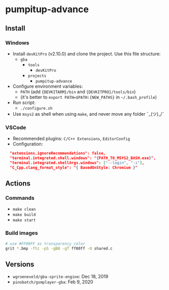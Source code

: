 # pumpitup-advance

## Install

### Windows

- Install `devKitPro` (v2.10.0) and clone the project. Use this file structure:
	* `gba`
		* `tools`
			* `devKitPro`
		* `projects`
			* `pumpitup-advance`
- Configure environment variables:
	* `PATH` (add `{DEVKITARM}/bin` and `{DEVKITPRO}/tools/bin`)
	* (it's better to `export PATH=$PATH:{NEW_PATHS}` in `~/.bash_profile`)
- Run script:
	* `./configure.sh`
- Use `msys2` as shell when using `make`, and never move any folder ¯\_(ツ)_/¯

### VSCode

- Recommended plugins: `C/C++ Extensions`, `EditorConfig`
- Configuration:

```json
  "extensions.ignoreRecommendations": false,
  "terminal.integrated.shell.windows": "{PATH_TO_MSYS2_BASH.exe}",
  "terminal.integrated.shellArgs.windows": ["--login", "-i"],
  "C_Cpp.clang_format_style": "{ BasedOnStyle: Chromium }"
```

## Actions

### Commands

- `make clean`
- `make build`
- `make start`

### Build images

```bash
# use #FF00FF as transparency color
grit *.bmp -ftc -pS -gB8 -gT ff00ff -O shared.c
```

## Versions

- `wgroeneveld/gba-sprite-engine`: Dec 18, 2019
- `pinobatch/gsmplayer-gba`: Feb 9, 2020
